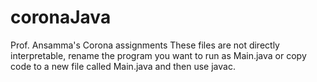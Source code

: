 # coronaJava
Prof. Ansamma's Corona assignments
These files are not directly interpretable, rename the program you want to run as Main.java or copy code to a new file called Main.java and then use javac.
